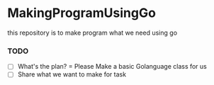 # MakingProgramUsingGo
this repository is to make program what we need using go 

### TODO
- [ ] What's the plan?
     = Please Make a basic Golanguage class for us
- [ ] Share what we want to make for task
